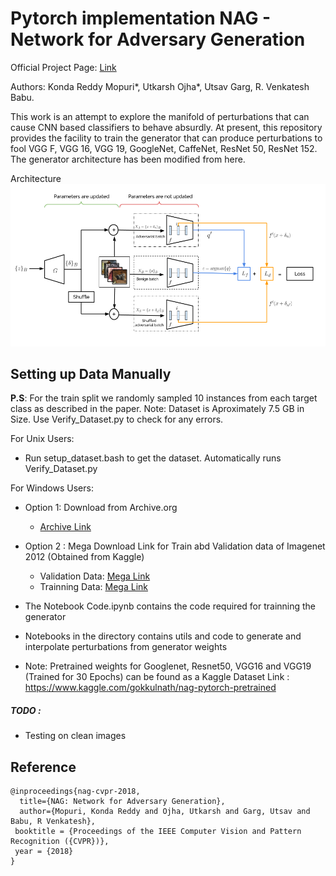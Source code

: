 # **Pytorch implementation** NAG - Network for Adversary Generation 

Official Project Page: [Link](http://val.serc.iisc.ernet.in/nag/)  

Authors: Konda Reddy Mopuri*, Utkarsh Ojha*, Utsav Garg, R. Venkatesh Babu.

This work is an attempt to explore the manifold of perturbations that can cause CNN based classifiers to behave absurdly. At present, this repository provides the facility to train the generator that can produce perturbations to fool VGG F, VGG 16, VGG 19, GoogleNet, CaffeNet, ResNet 50, ResNet 152. The generator architecture has been modified from here.

Architecture
![](resources/nag.png)

## Setting up Data Manually
**P.S**: For the train split we randomly sampled 10 instances from each target class as described in the paper.
Note: Dataset is Aproximately 7.5 GB in Size. Use Verify_Dataset.py to check for any errors.

For Unix Users: 

- Run setup_dataset.bash to get the dataset. Automatically runs Verify_Dataset.py

For Windows Users:

- Option 1: Download from Archive.org
  - [Archive Link](https://archive.org/embed/Imagenet_NAG)
- Option 2 : Mega Download Link for Train abd Validation data of Imagenet 2012 (Obtained from Kaggle)
  - Validation Data: [Mega Link](https://mega.nz/#!yDoTDIyD!RjN6OBA92-KLpNqDeLS3OzwmAYesEbTsiQat9hT6p6s)
  - Trainning Data: [Mega Link](https://mega.nz/#!vKY0WSDa!4aibnBkiXUrO9MkhQlLGXac7wLF5HY7O4LzfdFEaeQU) 


- The Notebook Code.ipynb contains the code required for trainning the generator
- Notebooks in the directory contains utils and code to generate and interpolate perturbations from generator weights

- Note: Pretrained weights for Googlenet, Resnet50, VGG16 and VGG19 (Trained for 30 Epochs) can be found   as a Kaggle Dataset
Link : https://www.kaggle.com/gokkulnath/nag-pytorch-pretrained
##### TODO : 

- Testing on clean images


## Reference
```
@inproceedings{nag-cvpr-2018,
  title={NAG: Network for Adversary Generation},
  author={Mopuri, Konda Reddy and Ojha, Utkarsh and Garg, Utsav and Babu, R Venkatesh},
 booktitle = {Proceedings of the IEEE Computer Vision and Pattern Recognition ({CVPR})},
 year = {2018}
}
```
